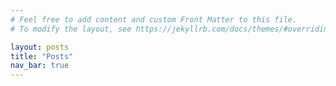 ```yaml
---
# Feel free to add content and custom Front Matter to this file.
# To modify the layout, see https://jekyllrb.com/docs/themes/#overriding-theme-defaults

layout: posts
title: "Posts"
nav_bar: true
---
```

